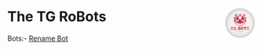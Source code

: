 # The TG RoBots <img align="right" alt="he-TG-RoBots" src="./thetgrobotslogo.png" width="60"><br/>
Bots:-
[Rename Bot](./rename-bot)
